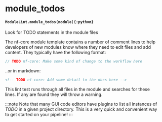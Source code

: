 # module\_todos

#### `ModuleLint.module_todos(module){:python}`

Look for TODO statements in the module files

The nf-core module template contains a number of comment lines to help developers
of new modules know where they need to edit files and add content.
They typically have the following format:

```groovy
// TODO nf-core: Make some kind of change to the workflow here
```

..or in markdown:

```html
<!-- TODO nf-core: Add some detail to the docs here -->
```

This lint test runs through all files in the module and searches for these lines.
If any are found they will throw a warning.

:::note
Note that many GUI code editors have plugins to list all instances of *TODO*
in a given project directory. This is a very quick and convenient way to get
started on your pipeline!
:::
